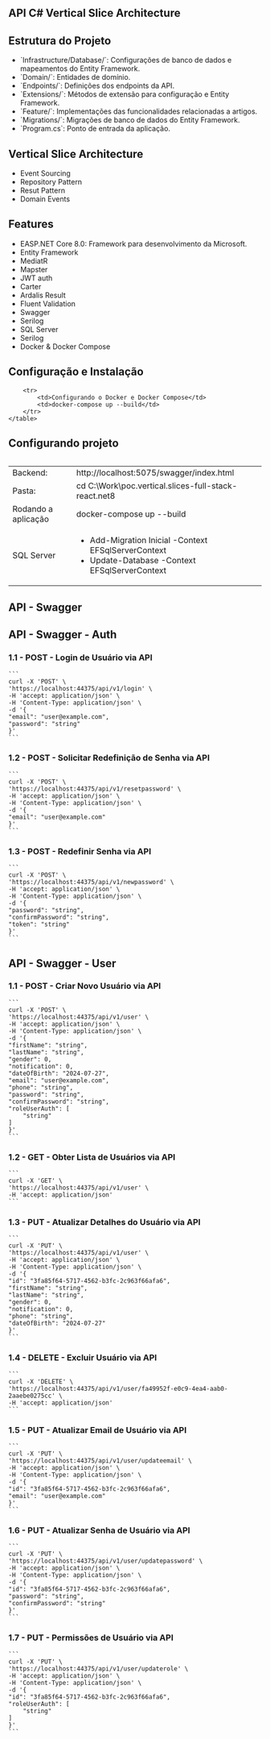
## API C# Vertical Slice Architecture

<div>
    <h2>Estrutura do Projeto</h2>
    <ul>
        <li>`Infrastructure/Database/`: Configurações de banco de dados e mapeamentos do Entity Framework.</li>               
        <li>`Domain/`: Entidades de domínio.</li>
        <li>`Endpoints/`: Definições dos endpoints da API.</li>
        <li>`Extensions/`: Métodos de extensão para configuração e Entity Framework.</li>
        <li>`Feature/`: Implementações das funcionalidades relacionadas a artigos.</li>
        <li>`Migrations/`: Migrações de banco de dados do Entity Framework.</li>
        <li>`Program.cs`: Ponto de entrada da aplicação.</li>
    </ul>    
</div>

<div>
    <h2>Vertical Slice Architecture</h2>
    <ul>
        <li>Event Sourcing</li>               
        <li>Repository Pattern</li>
        <li>Resut Pattern</li>
        <li>Domain Events</li>
    </ul>    
</div>

<div>
    <h2>Features</h2>
    <ul>
        <li>EASP.NET Core 8.0: Framework para desenvolvimento da Microsoft.</li>
        <li>Entity Framework</li>               
        <li>MediatR</li>
        <li>Mapster</li>
        <li>JWT auth</li>
        <li>Carter</li>
        <li>Ardalis Result</li>
        <li>Fluent Validation</li>
        <li>Swagger</li>
        <li>Serilog</li>
        <li>SQL Server</li>
        <li>Serilog</li>
        <li>Docker & Docker Compose</li>
        </ul>    
</div>

<div>
    <h2>Configuração e Instalação</h2>
    <table>
        
        <tr>
            <td>Configurando o Docker e Docker Compose</td>
            <td>docker-compose up --build</td>
        </tr>
    </table>    
</div>

<div>
    <h2>Configurando projeto</h2>
    <table>
        <tr>
            <td>Backend:</td>
            <td>http://localhost:5075/swagger/index.html</td>
        </tr>
        <tr>
            <td>Pasta:</td>
            <td>cd C:\Work\poc.vertical.slices-full-stack-react.net8</td>
        </tr>
        <tr>
            <td>Rodando a aplicação</td>
            <td>docker-compose up --build</td>
        </tr>
        <tr>
            <td>SQL Server</td>
            <td>
                <ul>
                    <li>Add-Migration Inicial -Context EFSqlServerContext</li>
                    <li>Update-Database -Context EFSqlServerContext</li>
                </ul>
            </td>
        </tr>
    </table>    
</div>



## API - Swagger

## API - Swagger - Auth

### 1.1 - POST - Login de Usuário via API
    ```
    curl -X 'POST' \
    'https://localhost:44375/api/v1/login' \
    -H 'accept: application/json' \
    -H 'Content-Type: application/json' \
    -d '{
    "email": "user@example.com",
    "password": "string"
    }'
    ```

### 1.2 - POST - Solicitar Redefinição de Senha via API
    ```
    curl -X 'POST' \
    'https://localhost:44375/api/v1/resetpassword' \
    -H 'accept: application/json' \
    -H 'Content-Type: application/json' \
    -d '{
    "email": "user@example.com"
    }'
    ```

### 1.3 - POST  - Redefinir Senha via API
    ```
    curl -X 'POST' \
    'https://localhost:44375/api/v1/newpassword' \
    -H 'accept: application/json' \
    -H 'Content-Type: application/json' \
    -d '{
    "password": "string",
    "confirmPassword": "string",
    "token": "string"
    }'
    ```

## API - Swagger - User

### 1.1 - POST - Criar Novo Usuário via API
    ```
    curl -X 'POST' \
    'https://localhost:44375/api/v1/user' \
    -H 'accept: application/json' \
    -H 'Content-Type: application/json' \
    -d '{
    "firstName": "string",
    "lastName": "string",
    "gender": 0,
    "notification": 0,
    "dateOfBirth": "2024-07-27",
    "email": "user@example.com",
    "phone": "string",
    "password": "string",
    "confirmPassword": "string",
    "roleUserAuth": [
        "string"
    ]
    }'
    ```

### 1.2 - GET - Obter Lista de Usuários via API
    ```
    curl -X 'GET' \
    'https://localhost:44375/api/v1/user' \
    -H 'accept: application/json'
    ```

### 1.3 - PUT - Atualizar Detalhes do Usuário via API
    ```
    curl -X 'PUT' \
    'https://localhost:44375/api/v1/user' \
    -H 'accept: application/json' \
    -H 'Content-Type: application/json' \
    -d '{
    "id": "3fa85f64-5717-4562-b3fc-2c963f66afa6",
    "firstName": "string",
    "lastName": "string",
    "gender": 0,
    "notification": 0,
    "phone": "string",
    "dateOfBirth": "2024-07-27"
    }'
    ```

### 1.4 - DELETE - Excluir Usuário via API
    ```
    curl -X 'DELETE' \
    'https://localhost:44375/api/v1/user/fa49952f-e0c9-4ea4-aab0-2aaebe0275cc' \
    -H 'accept: application/json'
    ```

### 1.5 - PUT - Atualizar Email de Usuário via API
    ```
    curl -X 'PUT' \
    'https://localhost:44375/api/v1/user/updateemail' \
    -H 'accept: application/json' \
    -H 'Content-Type: application/json' \
    -d '{
    "id": "3fa85f64-5717-4562-b3fc-2c963f66afa6",
    "email": "user@example.com"
    }'
    ```

### 1.6 - PUT - Atualizar Senha de Usuário via API
    ```
    curl -X 'PUT' \
    'https://localhost:44375/api/v1/user/updatepassword' \
    -H 'accept: application/json' \
    -H 'Content-Type: application/json' \
    -d '{
    "id": "3fa85f64-5717-4562-b3fc-2c963f66afa6",
    "password": "string",
    "confirmPassword": "string"
    }'
    ```

### 1.7 - PUT - Permissões de Usuário via API
    ```
    curl -X 'PUT' \
    'https://localhost:44375/api/v1/user/updaterole' \
    -H 'accept: application/json' \
    -H 'Content-Type: application/json' \
    -d '{
    "id": "3fa85f64-5717-4562-b3fc-2c963f66afa6",
    "roleUserAuth": [
        "string"
    ]
    }'
    ```





